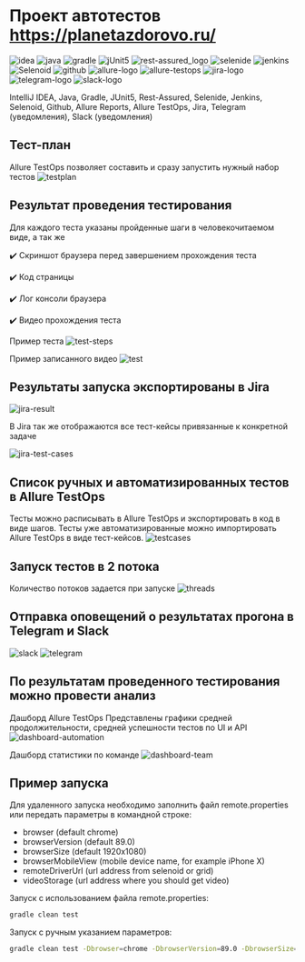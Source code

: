 # Проект автотестов https://planetazdorovo.ru/

![idea](https://user-images.githubusercontent.com/46926736/125160909-0922a780-e188-11eb-8b82-03b8d48be750.png)
![java](https://user-images.githubusercontent.com/46926736/125160894-01fb9980-e188-11eb-956c-4dbf77339d15.png)
![gradle](https://user-images.githubusercontent.com/46926736/125160914-0aec6b00-e188-11eb-8d78-792dc4fda636.png)
![jUnit5](https://user-images.githubusercontent.com/46926736/125160917-0d4ec500-e188-11eb-9986-790638982928.png)
![rest-assured_logo](https://user-images.githubusercontent.com/46926736/125160921-1049b580-e188-11eb-8465-5b63fbb13d78.png)
![selenide](https://user-images.githubusercontent.com/46926736/125160924-12137900-e188-11eb-91fa-28f828336d5c.png)
![jenkins](https://user-images.githubusercontent.com/46926736/125160927-13dd3c80-e188-11eb-9349-5ab09a4f27ee.png)
![Selenoid](https://user-images.githubusercontent.com/46926736/125160928-150e6980-e188-11eb-9a08-0394fa8bd425.png)
![github](https://user-images.githubusercontent.com/46926736/125160932-18095a00-e188-11eb-9b1a-3ebcf63dab1f.png)
![allure-logo](https://user-images.githubusercontent.com/46926736/125160934-1b9ce100-e188-11eb-8891-5dc8a4ba2308.png)
![allure-testops](https://user-images.githubusercontent.com/46926736/125160973-5d2d8c00-e188-11eb-8537-730ff6ea5e26.png)
![jira-logo](https://user-images.githubusercontent.com/46926736/125160975-63236d00-e188-11eb-8615-6ef6ba29ac9d.png)
![telegram-logo](https://user-images.githubusercontent.com/46926736/125160976-6585c700-e188-11eb-8eae-eb426e581d2f.png)
![slack-logo](https://user-images.githubusercontent.com/46926736/125160979-66b6f400-e188-11eb-98fc-721c06a4c8dd.png)

IntelliJ IDEA, Java, Gradle, JUnit5, Rest-Assured, Selenide, Jenkins, Selenoid, Github, Allure Reports, Allure TestOps, Jira, Telegram (уведомления), Slack (уведомления)

## Тест-план 
Allure TestOps позволяет составить и сразу запустить нужный набор тестов
![testplan](https://user-images.githubusercontent.com/46926736/125159293-3880e680-e17f-11eb-8132-b25bd10b3832.png)

## Результат проведения тестирования
Для каждого теста указаны пройденные шаги в человекочитаемом виде, а так же 

:heavy_check_mark: Скриншот браузера перед завершением прохождения теста

:heavy_check_mark: Код страницы

:heavy_check_mark: Лог консоли браузера

:heavy_check_mark: Видео прохождения теста

Пример теста
![test-steps](https://user-images.githubusercontent.com/46926736/125159663-6f57fc00-e181-11eb-9bb7-c81c181abade.png)

Пример записанного видео
![test](https://user-images.githubusercontent.com/46926736/125159635-4cc5e300-e181-11eb-9214-ceec9616ff0c.gif)

## Результаты запуска экспортированы в Jira 

![jira-result](https://user-images.githubusercontent.com/46926736/126556874-7e1dc7af-bff1-4d38-9d53-df096693bcac.png)

В Jira так же отображаются все тест-кейсы привязанные к конкретной задаче

![jira-test-cases](https://user-images.githubusercontent.com/46926736/126561849-b855b9e8-2be2-485a-bcd1-2bb4c73c6261.png)

## Список ручных и автоматизированных тестов в Allure TestOps
Тесты можно расписывать в Allure TestOps и экспортировать в код в виде шагов. Тесты уже автоматизированные можно импортировать Allure TestOps в виде тест-кейсов.
![testcases](https://user-images.githubusercontent.com/46926736/125159323-5f3f1d00-e17f-11eb-8600-804755bd6cb8.png)

##  Запуск тестов в 2 потока
Количество потоков задается при запуске
![threads](https://user-images.githubusercontent.com/46926736/125159335-6e25cf80-e17f-11eb-9afa-e1b9bcdb9418.png)

## Отправка оповещений о результатах прогона в Telegram и Slack
![slack](https://user-images.githubusercontent.com/46926736/125159278-2606ad00-e17f-11eb-9de3-62d2cb229e5d.png)
![telegram](https://user-images.githubusercontent.com/46926736/125159286-3159d880-e17f-11eb-9fb9-ced2f844f6bb.png)

## По результатам проведенного тестирования можно провести анализ
Дашборд Allure TestOps 
Представлены графики средней продолжительности, средней успешности тестов по UI и API
![dashboard-automation](https://user-images.githubusercontent.com/46926736/125159705-aa5a2f80-e181-11eb-8640-f544e5c66fcf.png)

Дашборд статистики по команде
![dashboard-team](https://user-images.githubusercontent.com/46926736/125159711-b34b0100-e181-11eb-8342-5e9d74f21ab6.png)

## Пример запуска
Для удаленного запуска необходимо заполнить файл remote.properties или передать параметры в командной строке:

* browser (default chrome)
* browserVersion (default 89.0)
* browserSize (default 1920x1080)
* browserMobileView (mobile device name, for example iPhone X)
* remoteDriverUrl (url address from selenoid or grid)
* videoStorage (url address where you should get video)

Запуск с использованием файла remote.properties:
```bash
gradle clean test
```

Запуск с ручным указанием параметров:
```bash
gradle clean test -Dbrowser=chrome -DbrowserVersion=89.0 -DbrowserSize=1920x1080 -DbrowserMobileView= -DremoteDriverUrl=selenoid.autotests.cloud -DremoteDriverUser=user1 -DremoteDriverPassword=1234 -DvideoStorage=https://selenoid.autotests.cloud/video/ -Dthreads=2
```


